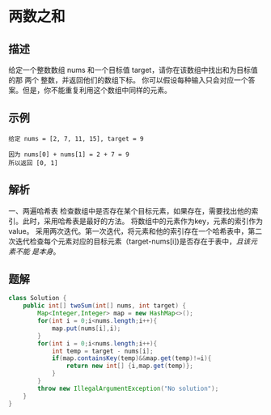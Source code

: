 # 两数之和
## 描述
给定一个整数数组 nums 和一个目标值 target，请你在该数组中找出和为目标值的那 两个 整数，并返回他们的数组下标。
你可以假设每种输入只会对应一个答案。但是，你不能重复利用这个数组中同样的元素。
## 示例
~~~
给定 nums = [2, 7, 11, 15], target = 9

因为 nums[0] + nums[1] = 2 + 7 = 9
所以返回 [0, 1]
~~~
## 解析
一、两遍哈希表
检查数组中是否存在某个目标元素，如果存在，需要找出他的索引。此时，采用哈希表是最好的方法。
将数组中的元素作为key，元素的索引作为value。
采用两次迭代。第一次迭代，将元素和他的索引存在一个哈希表中，第二次迭代检查每个元素对应的目标元素（target-nums[i])是否存在于表中，*且该元素不能
是本身*。
## 题解
~~~java
class Solution {
    public int[] twoSum(int[] nums, int target) {
        Map<Integer,Integer> map = new HashMap<>();
        for(int i = 0;i<nums.length;i++){
            map.put(nums[i],i);
        }
        for(int i = 0;i<nums.length;i++){
            int temp = target - nums[i];
            if(map.containsKey(temp)&&map.get(temp)!=i){
                return new int[] {i,map.get(temp)};
            }
        }
        throw new IllegalArgumentException("No solution");
    }
}
~~~
